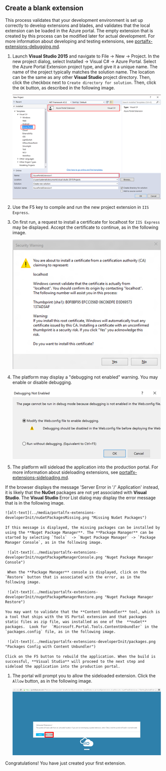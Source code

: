 
<a name="create-a-blank-extension"></a>
## Create a blank extension

This process validates that your development environment is set up correctly to develop extensions and blades, and validates that the local extension can be loaded in the Azure portal. The empty extension that is created by this process can be modified later for actual development. For more information about developing and testing extensions, see [portalfx-extensions-debugging.md](portalfx-extensions-debugging.md).

1. Launch **Visual Studio 2015** and navigate to File -> New -> Project. In the new project dialog, select Installed -> Visual C# -> Azure Portal. Select the Azure Portal Extension project type, and give it a unique name.  The name of the project typically matches the solution name. The location can be the same as any other **Visual Studio** project directory.  Then, click the checkbox next to ```Create directory for solution```.  Then, click the ```OK``` button, as described in the following image.

    ![alt-text](../media/portalfx-overview/new-project-template.png "New Project Dialog")

1.  Use the F5 key to compile and run the new project extension in `IIS Express`.

1.  On first run, a request to install a certificate for localhost for `IIS Express` may be displayed. Accept the certificate to continue, as in the following image.

    ![alt-text](../media/portalfx-overview/enablehttps.png "Security Warning Dialog")

1. The platform may display a "debugging not enabled" warning. You may enable or disable debugging.

    ![alt-text](../media/portalfx-overview/first-run-debugging-dialog.png "Debugging Not Enabled Dialog")

1. The platform will sideload the application into the production portal. For more information about sideloading extensions, see [portalfx-extensions-sideloading.md](portalfx-extensions-sideloading.md).

If the  browser displays the message 'Server Error in '/' Application' instead, it is likely that the **NuGet** packages are not yet associated with **Visual Studio**. The **Visual Studio** Error List dialog may display the error message that is in the following image.

    ![alt-text](../media/portalfx-extensions-developerInit/nuGetPackagesMissing.png "Missing NuGet Packages")

    If this message is displayed, the missing packages can be installed by using the **Nuget Package Manager**. The **Package Manager** can be started by selecting `Tools`  -> `Nuget Package Manager` -> `Package Manager Console`, as in the following image.

     ![alt-text](../media/portalfx-extensions-developerInit/nugetPackageManagerConsole.png "Nuget Package Manager Console")

     When the **Package Manager** console is displayed, click on the `Restore` button that is associated with the error, as in the following image.
     
     ![alt-text](../media/portalfx-extensions-developerInit/nugetPackageManagerRestore.png "Nuget Package Manager Restore")

    You may want to validate that the **Content Unbundler** tool, which is a tool that ships with the VS Portal extension and that packages static files as zip file, was installed as one of the  **nuGet** packages.  Look for  `Microsoft.Portal.Tools.ContentUnbundler` in the `packages.config` file, as in the following image.
   
     ![alt-text](../media/portalfx-extensions-developerInit/packages.png "Packages Config with Content Unbundler")

    Click on the F5 button to rebuild the application. When the build is successful, **Visual Studio** will proceed to the next step and sideload the application into the production portal.

1. The portal will prompt you to allow the sideloaded extension. Click the ```Allow``` button, as in the following image.

    ![alt-text](../media/portalfx-overview/untrusted-extensions.png "Untrusted Extensions Dialog")
    
Congratulations! You have just created your first extension.

